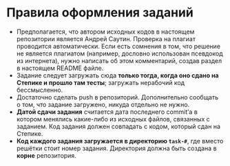 # Правила оформления заданий
* Предполагается, что автором исходных кодов в настоящем репозитории является Андрей Саутин. Проверка на плагиат проводится автоматически. Если есть сомнения в том, что решение не является плагиатом (например, дословно использован псевдокод из интернета), нужно написать об этом комментарий, создав раздел в настоящем README файле.
* Задание следует загружать сюда **только тогда, когда оно сдано на Степике и прошло там тесты**; загружать нерабочий код бессмысленно.
* Достаточно сделать push в репозиторий. Дополнительно сообщать о том, что задание загружено, никуда отдельно не нужно.
* **Датой сдачи задания** считается дата последнего commit’а в котором менялись какие-либо из исходных файлов, связанных с заданием. Код задания должен совпадать с кодом, который сдан на Степике.
* **Код каждого задания загружается в директорию `task-#`**, где вместо решётки стоит номер задания. Директория должна быть создана в **корне** репозитория.
